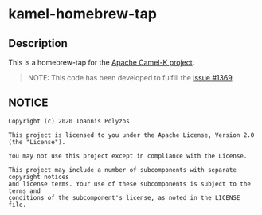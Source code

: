 # kamel-homebrew-tap

## Description 

 This is a homebrew-tap for the [Apache Camel-K project](https://github.com/apache/camel-k).



>NOTE:
>This code has been developed to fulfill the [issue #1369](https://github.com/apache/camel-k/issues/1369).


## NOTICE
```
Copyright (c) 2020 Ioannis Polyzos

This project is licensed to you under the Apache License, Version 2.0 (the "License").

You may not use this project except in compliance with the License.

This project may include a number of subcomponents with separate copyright notices
and license terms. Your use of these subcomponents is subject to the terms and 
conditions of the subcomponent's license, as noted in the LICENSE file.
```